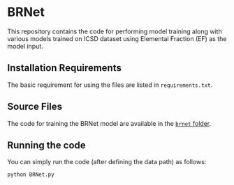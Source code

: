 # BRNet

This repository contains the code for performing model training along with various models trained on ICSD dataset using Elemental Fraction (EF) as the model input.

## Installation Requirements

The basic requirement for using the files are listed in `requirements.txt`.

## Source Files

The code for training the BRNet model  are available in the [`brnet` folder](./brnet).

## Running the code

You can simply run the code (after defining the data path) as follows:

`python BRNet.py`
